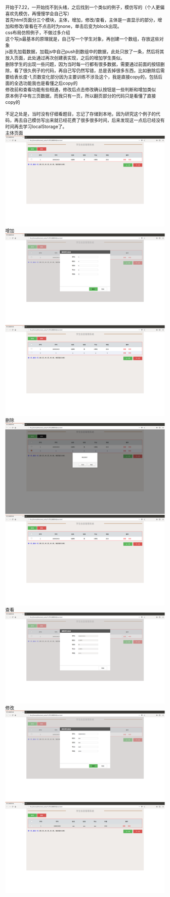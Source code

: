 <br>开始于7.22，一开始找不到头绪，之后找到一个类似的例子，模仿写的（个人更偏喜欢先模仿，再慢慢学会自己写）
<br>首先html页面分三个模块，主体，增加，修改/查看，主体是一直显示的部分，增加和修改/查看在不点击时为none，单击后变为block出现。
<br>css布局仿照例子，不做过多介绍
<br>这个写js最基本的原理就是，自己写一个学生对象，再创建一个数组，存放这些对象
<br>js首先加载数据，加载js中自己push到数组中的数据，此处只放了一条，然后将其放入页面，此处通过再次创建表实现，之后的增加学生类似。
<br>删除学生的出现一些问题，因为当时每一行都有很多数据，需要通过前面的按钮删除，看了很久例子的代码，再自己写仍然写错，总是丢掉很多东西，比如删除后需要给表长度-1,页数变化部分因为主要训练不涉及这个，我是直接copy的，包括后面的全选功能我也是看懂之后copy的
<br>修改前和查看功能有些相通，修改后点击修改确认按钮是一些判断和增加类似
<br>原本例子中有三页数据，而我只有一页，所以翻页部分的代码只是看懂了直接copy的
<br>
<br>不足之处是，当时没有仔细看题目，忘记了存储到本地，因为研究这个例子的代码，再去自己模仿写出来就已经花费了很多很多时间，后来发现这一点后已经没有时间再去学习localStorage了。
<br>主体页面
![主体页](https://github.com/dukangming/web_tasks/blob/master/F1/%E4%BB%BB%E5%8A%A1%E6%88%AA%E5%9B%BE/%E7%95%8C%E9%9D%A2.png)
<br>增加
![增加1](https://github.com/dukangming/web_tasks/blob/master/F1/%E4%BB%BB%E5%8A%A1%E6%88%AA%E5%9B%BE/%E5%A2%9E%E5%8A%A0.png)
![增加2](https://github.com/dukangming/web_tasks/blob/master/F1/%E4%BB%BB%E5%8A%A1%E6%88%AA%E5%9B%BE/%E6%96%B0%E5%A2%9E%E5%90%8E.png)
<br>删除
![删除1](https://github.com/dukangming/web_tasks/blob/master/F1/%E4%BB%BB%E5%8A%A1%E6%88%AA%E5%9B%BE/%E5%88%A0%E9%99%A4%E5%89%8D.png)
![删除2](https://github.com/dukangming/web_tasks/blob/master/F1/%E4%BB%BB%E5%8A%A1%E6%88%AA%E5%9B%BE/%E5%88%A0%E9%99%A4%E5%90%8E.png)
<br>查看
![查看](https://github.com/dukangming/web_tasks/blob/master/F1/%E4%BB%BB%E5%8A%A1%E6%88%AA%E5%9B%BE/%E6%9F%A5%E7%9C%8B.png)
<br>修改
![修改1](https://github.com/dukangming/web_tasks/blob/master/F1/%E4%BB%BB%E5%8A%A1%E6%88%AA%E5%9B%BE/%E4%BF%AE%E6%94%B9.png)
![修改2](https://github.com/dukangming/web_tasks/blob/master/F1/%E4%BB%BB%E5%8A%A1%E6%88%AA%E5%9B%BE/%E4%BF%AE%E6%94%B9%E5%90%8E.png)
